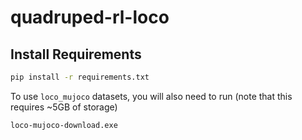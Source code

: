 # quadruped-rl-loco

## Install Requirements
```bash
pip install -r requirements.txt
```

To use `loco_mujoco` datasets, you will also need to run (note that this requires ~5GB of storage)
```bash
loco-mujoco-download.exe
```